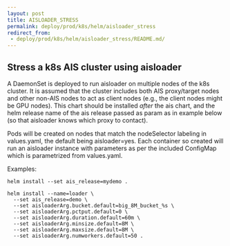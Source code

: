 ```yaml
---
layout: post
title: AISLOADER_STRESS
permalink: deploy/prod/k8s/helm/aisloader_stress
redirect_from:
 - deploy/prod/k8s/helm/aisloader_stress/README.md/
---
```


## Stress a k8s AIS cluster using aisloader

A DaemonSet is deployed to run aisloader on multiple nodes of the k8s cluster. It is assumed that
the cluster includes both AIS proxy/target nodes and other non-AIS nodes to act as client nodes
(e.g., the client nodes might be GPU nodes). This chart should be installed *after* the ais
chart, and the helm release name of the ais release passed as param as in example below (so
that aisloader knows which proxy to contact).

Pods will be created on nodes that match the nodeSelector labeling in values.yaml, the default
being aisloader=yes. Each container so created will run an aisloader instance with parameters
as per the included ConfigMap which is parametrized from values.yaml.

Examples:
```console    
helm install --set ais_release=mydemo .

helm install --name=loader \
  --set ais_release=demo \
  --set aisloaderArg.bucket.default=big_8M_bucket_%s \
  --set aisloaderArg.pctput.default=0 \
  --set aisloaderArg.duration.default=60m \
  --set aisloaderArg.minsize.default=8M \
  --set aisloaderArg.maxsize.default=8M \
  --set aisloaderArg.numworkers.default=50 .
```
